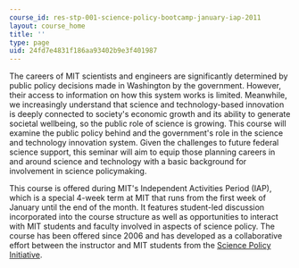 ```yaml
---
course_id: res-stp-001-science-policy-bootcamp-january-iap-2011
layout: course_home
title: ''
type: page
uid: 24fd7e4831f186aa93402b9e3f401987
---
```

The careers of MIT scientists and engineers are significantly determined by public policy decisions made in Washington by the government. However, their access to information on how this system works is limited. Meanwhile, we increasingly understand that science and technology-based innovation is deeply connected to society's economic growth and its ability to generate societal wellbeing, so the public role of science is growing. This course will examine the public policy behind and the government's role in the science and technology innovation system. Given the challenges to future federal science support, this seminar will aim to equip those planning careers in and around science and technology with a basic background for involvement in science policymaking.

This course is offered during MIT's Independent Activities Period (IAP), which is a special 4-week term at MIT that runs from the first week of January until the end of the month. It features student-led discussion incorporated into the course structure as well as opportunities to interact with MIT students and faculty involved in aspects of science policy. The course has been offered since 2006 and has developed as a collaborative effort between the instructor and MIT students from the [Science Policy Initiative](http://web.mit.edu/spi/).
